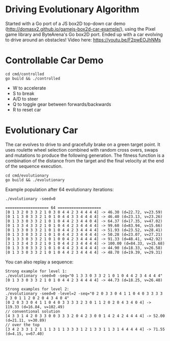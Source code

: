 # Driving Evolutionary Algorithm

Started with a Go port of a JS box2D top-down car demo (http://domasx2.github.io/gamejs-box2d-car-example/), using the Pixel game library and ByteArena's Go box2D port. Ended up with a car evolving to drive around an obstacles! Video here: https://youtu.be/F2pwEOJhNMs

# Controllable Car Demo

```
cd cmd/controlled
go build && ./controlled
```

- W to accelerate
- S to break
- A/D to steer
- Q to toggle gear between forwards/backwards
- R to reset car

# Evolutionary Car

The car evolves to drive to and gracefully brake on a green target point. It uses roulette wheel selection combined with random cross overs, swaps and mutations to produce the following generation. The fitness function is a combination of the distance from the target and the final velocity at the end of the sequence execution.  

```
cd cmd/evolutionary
go build && ./evolutionary
```

Example population after 64 evolutionary iterations:
```
./evolutionary -seed=0

=================== 64 ===================
[0 1 3 2 0 3 3 2 1 0 3 0 4 4 2 3 4 4 4 4] -> 46.30 (d=22.72, v=23.59)
[0 1 1 3 0 3 3 2 1 0 1 0 4 4 3 3 4 4 4 4] -> 46.40 (d=23.13, v=23.26)
[0 1 3 3 0 3 3 2 1 0 1 0 4 4 2 3 4 4 0 4] -> 64.37 (d=17.35, v=47.02)
[0 1 3 3 4 3 3 2 1 0 1 0 4 4 2 3 4 4 4 4] -> 99.60 (d=83.94, v=15.66)
[0 1 3 3 0 3 3 2 1 0 1 0 4 4 2 3 4 4 4 4] -> 51.93 (d=23.52, v=28.41)
[0 1 3 3 0 3 3 2 1 0 1 0 4 4 2 3 4 4 4 4] -> 50.28 (d=23.07, v=27.21)
[0 1 3 3 0 3 3 2 1 0 1 0 0 4 2 3 4 4 4 4] -> 91.33 (d=48.41, v=42.92)
[3 1 3 3 4 3 3 2 1 0 1 0 4 4 2 3 4 4 4 4] -> 100.00 (d=84.33, v=15.68)
[0 1 3 3 0 3 3 2 1 0 1 0 4 4 2 3 4 4 4 4] -> 44.90 (d=18.33, v=26.58)
[0 1 3 3 0 3 3 2 1 0 1 0 4 4 2 3 4 4 4 4] -> 48.70 (d=19.39, v=29.31)
```

You can also replay a sequence:
```
Strong example for level 1:
./evolutionary -seed=0 -seq="0 1 3 3 0 3 3 2 1 0 1 0 4 4 2 3 4 4 4 4"
[0 1 3 3 0 3 3 2 1 0 1 0 4 4 2 3 4 4 4 4] -> 44.73 (d=18.25, v=26.48)
```
```
Strong examples for level 2:
./evolutionary -seed=0 -level=2 -seq="0 2 0 3 3 0 4 1 1 0 4 0 3 3 3 3 2 3 0 1 1 2 0 2 0 4 3 4 0 4"
[0 2 0 3 3 0 4 1 1 0 4 0 3 3 3 3 2 3 0 1 1 2 0 2 0 4 3 4 0 4] -> 119.33 (d=16.84, v=102.49)
// conventional solution
[4 3 3 1 4 2 0 3 3 0 0 3 3 3 2 0 4 2 3 0 0 1 4 2 4 2 4 4 4 4] -> 52.00 (d=21.11, v=30.89)
// over the top
[3 4 2 3 3 1 2 1 1 1 3 1 1 3 3 3 1 2 1 3 3 1 1 3 1 4 4 4 4 4] -> 71.55 (d=4.15, v=67.40)
```
